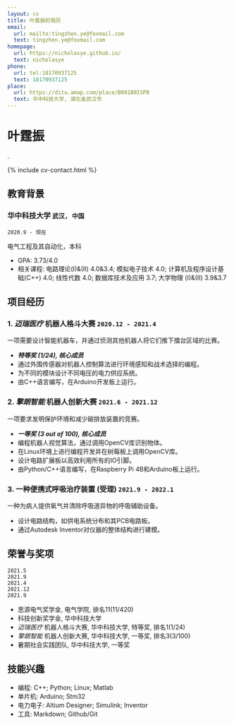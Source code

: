 ```yaml
---
layout: cv
title: 叶霆振的简历
email:
  url: mailto:tingzhen.ye@foxmail.com
  text: tingzhen.ye@foxmail.com
homepage:
  url: https://nicholasye.github.io/
  text: nicholasye
phone: 
  url: tel:18170937125
  text: 18170937125
place:
  url: https://ditu.amap.com/place/B001B0ISPB
  text: 华中科技大学, 湖北省武汉市
---
```


# 叶霆振
.

<!--
include contact information from the front matter
Supported arguments:
    - homepage: url, text
    - phone
    - email
-->

{% include cv-contact.html %}

## 教育背景

### **华中科技大学** `武汉, 中国`

```
2020.9 - 现在
```

电气工程及其自动化，本科
- GPA: 3.73/4.0
- 相关课程: 电路理论(I)&(II) 4.0&3.4; 模拟电子技术 4.0; 计算机及程序设计基础(C++) 4.0; 线性代数 4.0; 数据库技术及应用 3.7; 大学物理 (I)&(II) 3.9&3.7

## 项目经历

### **1. *迈瑞医疗* 机器人格斗大赛** `2020.12 - 2021.4`
一项需要设计智能机器车，并通过侦测其他机器人将它们推下擂台区域的比赛。
- _**特等奖 (1/24), 核心成员**_<br>
- 通过外围传感器对机器人控制算法进行环境感知和战术选择的编程。
- 为不同的模块设计不同电压的电力供应系统。
- 由C++语言编写，在Arduino开发板上运行。

### **2. *擎朗智能* 机器人创新大赛** `2021.6 - 2021.12`
一项要求发明保护环境和减少碳排放装置的竞赛。

- _**一等奖 (3 out of 100), 核心成员**_<br>
- 编程机器人视觉算法，通过调用OpenCV库识别物体。
- 在Linux环境上进行编程开发并在树莓板上调用OpenCV库。
- 设计电路扩展板以高效利用所有的IO引脚。
- 由Python/C++语言编写，在Raspberry Pi 4B和Arduino板上运行。

### **3. 一种便携式呼吸治疗装置 (受理)** `2021.9 - 2022.1`
一种为病人提供氧气并清除呼吸道异物的呼吸辅助设备。

- 设计电路结构，如供电系统分布和其PCB电路板。
- 通过Autodesk Inventor对仪器的整体结构进行建模。

## 荣誉与奖项

```
2021.5
2021.9
2021.4
2021.12
2021.9
```

- 思源电气奖学金, 电气学院, 排名11(11/420)
- 科技创新奖学金, 华中科技大学
- *迈瑞医疗* 机器人格斗大赛, 华中科技大学, 特等奖, 排名1(1/24)
- *擎朗智能* 机器人创新大赛, 华中科技大学, 一等奖, 排名3(3/100)
- 暑期社会实践团队, 华中科技大学, 一等奖

## 技能兴趣

- 编程: C++; Python; Linux; Matlab
- 单片机: Arduino; Stm32
- 电力电子: Altium Designer; Simulink; Inventor
- 工具: Markdown; Github/Git

<!-- ### Footer

Last updated: 2022.4.25 -->
